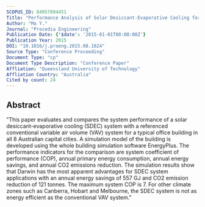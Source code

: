 ```yaml
---
SCOPUS_ID: 84957894451
Title: "Performance Analysis of Solar Desiccant-Evaporative Cooling for a Commercial Building under Different Australian Climates"
Author: "Ma Y."
Journal: "Procedia Engineering"
Publication Date: {'$date': '2015-01-01T00:00:00Z'}
Publication Year: 2015
DOI: "10.1016/j.proeng.2015.08.1024"
Source Type: "Conference Proceeding"
Document Type: "cp"
Document Type Description: "Conference Paper"
Affliation: "Queensland University of Technology"
Affliation Country: "Australia"
Cited by count: 24
---
```


## Abstract
"This paper evaluates and compares the system performance of a solar desiccant-evaporative cooling (SDEC) system with a referenced conventional variable air volume (VAV) system for a typical office building in all 8 Australian capital cities. A simulation model of the building is developed using the whole building simulation software EnergyPlus. The performance indicators for the comparison are system coefficient of performance (COP), annual primary energy consumption, annual energy savings, and annual CO2 emissions reduction. The simulation results show that Darwin has the most apparent advantages for SDEC system applications with an annual energy savings of 557 GJ and CO2 emission reduction of 121 tonnes. The maximum system COP is 7. For other climate zones such as Canberra, Hobart and Melbourne, the SDEC system is not as energy efficient as the conventional VAV system."
